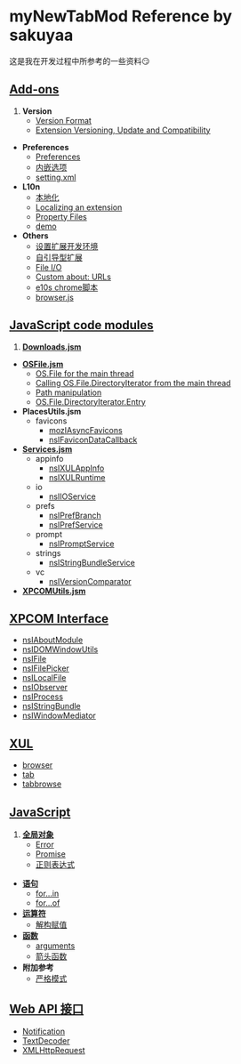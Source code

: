 # myNewTabMod Reference by sakuyaa

这是我在开发过程中所参考的一些资料:smirk:

## [Add-ons](https://developer.mozilla.org/docs/Mozilla/Add-ons)
1. **Version**
	* [Version Format](https://developer.mozilla.org/en-US/docs/Toolkit_version_format)
	* [Extension Versioning, Update and Compatibility](https://developer.mozilla.org/docs/Extension_Versioning%2C_Update_and_Compatibility)
* **Preferences**
	* [Preferences](https://developer.mozilla.org/en-US/Add-ons/Code_snippets/Preferences)
	* [内嵌选项](https://developer.mozilla.org/docs/Mozilla/Add-ons/Inline_Options)
	* [setting.xml](https://mxr.mozilla.org/mozilla-central/source/toolkit/mozapps/extensions/content/setting.xml)
* **L10n**
	* [本地化](https://developer.mozilla.org/docs/Mozilla/Tech/XUL/Tutorial/Localization)
	* [Localizing an extension](https://developer.mozilla.org/docs/Mozilla/Localization/Localizing_an_extension)
	* [Property Files](https://developer.mozilla.org/docs/Mozilla/Tech/XUL/Tutorial/Property_Files)
	* [demo](https://github.com/Noitidart/l10n)
* **Others**
	* [设置扩展开发环境](https://developer.mozilla.org/docs/Mozilla/Add-ons/Setting_up_extension_development_environment)
	* [自引导型扩展](https://developer.mozilla.org/docs/Mozilla/Add-ons/Bootstrapped_extensions)
	* [File I/O](https://developer.mozilla.org/en-US/Add-ons/Code_snippets/File_I_O)
	* [Custom about: URLs](https://developer.mozilla.org/docs/Custom_about:_URLs)
	* [e10s chrome脚本](https://developer.mozilla.org/en-US/Firefox/Multiprocess_Firefox/Limitations_of_chrome_scripts#nsIAboutModule)
	* [browser.js](http://mxr.mozilla.org/mozilla-central/source/browser/base/content/browser.js)

## [JavaScript code modules](https://developer.mozilla.org/docs/Mozilla/JavaScript_code_modules/Using)
1. **[Downloads.jsm](https://developer.mozilla.org/docs/Mozilla/JavaScript_code_modules/Downloads.jsm)**
* **[OSFile.jsm](https://developer.mozilla.org/docs/Mozilla/JavaScript_code_modules/OSFile.jsm)**
	* [OS.File for the main thread](https://developer.mozilla.org/docs/Mozilla/JavaScript_code_modules/OSFile.jsm/OS.File_for_the_main_thread)
	* [Calling OS.File.DirectoryIterator from the main thread](https://developer.mozilla.org/docs/Mozilla/JavaScript_code_modules/OSFile.jsm/OS.File.DirectoryIterator_for_the_main_thread)
	* [Path manipulation](https://developer.mozilla.org/docs/Mozilla/JavaScript_code_modules/OSFile.jsm/OS.Path)
	* [OS.File.DirectoryIterator.Entry](https://developer.mozilla.org/docs/Mozilla/JavaScript_code_modules/OSFile.jsm/OS.File.DirectoryIterator.Entry)
* **PlacesUtils.jsm**
	* favicons
		* [mozIAsyncFavicons](https://developer.mozilla.org/docs/Mozilla/Tech/XPCOM/Reference/Interface/mozIAsyncFavicons)
		* [nsIFaviconDataCallback](https://developer.mozilla.org/docs/Mozilla/Tech/XPCOM/Reference/Interface/nsIFaviconDataCallback)
* **[Services.jsm](https://developer.mozilla.org/docs/Mozilla/JavaScript_code_modules/Services.jsm)**
	* appinfo
		* [nsIXULAppInfo](https://developer.mozilla.org/docs/Mozilla/Tech/XPCOM/Reference/Interface/nsIXULAppInfo)
		* [nsIXULRuntime](https://developer.mozilla.org/docs/Mozilla/Tech/XPCOM/Reference/Interface/nsIXULRuntime)
	* io
		* [nsIIOService](https://developer.mozilla.org/docs/Mozilla/Tech/XPCOM/Reference/Interface/nsIIOService)
	* prefs
		* [nsIPrefBranch](https://developer.mozilla.org/docs/Mozilla/Tech/XPCOM/Reference/Interface/nsIPrefBranch)
		* [nsIPrefService](https://developer.mozilla.org/docs/Mozilla/Tech/XPCOM/Reference/Interface/nsIPrefService)
	* prompt
		* [nsIPromptService](https://developer.mozilla.org/docs/Mozilla/Tech/XPCOM/Reference/Interface/nsIPromptService)
	* strings
		* [nsIStringBundleService](https://developer.mozilla.org/docs/Mozilla/Tech/XPCOM/Reference/Interface/nsIStringBundleService)
	* vc
		* [nsIVersionComparator](https://developer.mozilla.org/docs/Mozilla/Tech/XPCOM/Reference/Interface/nsIVersionComparator)
* **[XPCOMUtils.jsm](https://developer.mozilla.org/docs/Mozilla/JavaScript_code_modules/XPCOMUtils.jsm)**

## [XPCOM Interface](https://developer.mozilla.org/en-US/docs/Mozilla/Tech/XPCOM/Reference/Interface)
* [nsIAboutModule](https://developer.mozilla.org/docs/Mozilla/Tech/XPCOM/Reference/Interface/nsIAboutModule)
* [nsIDOMWindowUtils](https://developer.mozilla.org/docs/Mozilla/Tech/XPCOM/Reference/Interface/nsIDOMWindowUtils)
* [nsIFile](https://developer.mozilla.org/docs/Mozilla/Tech/XPCOM/Reference/Interface/nsIFile)
* [nsIFilePicker](https://developer.mozilla.org/docs/Mozilla/Tech/XPCOM/Reference/Interface/nsIFilePicker)
* [nsILocalFile](https://developer.mozilla.org/docs/Mozilla/Tech/XPCOM/Reference/Interface/nsILocalFile)
* [nsIObserver](https://developer.mozilla.org/docs/Mozilla/Tech/XPCOM/Reference/Interface/nsIObserver)
* [nsIProcess](https://developer.mozilla.org/docs/Mozilla/Tech/XPCOM/Reference/Interface/nsIProcess)
* [nsIStringBundle](https://developer.mozilla.org/docs/Mozilla/Tech/XPCOM/Reference/Interface/nsIStringBundle)
* [nsIWindowMediator](https://developer.mozilla.org/docs/Mozilla/Tech/XPCOM/Reference/Interface/nsIWindowMediator)

## [XUL](https://developer.mozilla.org/docs/Mozilla/Tech/XUL)
* [browser](https://developer.mozilla.org/docs/Mozilla/Tech/XUL/browser)
* [tab](https://developer.mozilla.org/docs/Mozilla/Tech/XUL/tab)
* [tabbrowse](https://developer.mozilla.org/docs/Mozilla/Tech/XUL/tabbrowser)

## [JavaScript](https://developer.mozilla.org/docs/Web/JavaScript/Reference)
1. **[全局对象](https://developer.mozilla.org/docs/Web/JavaScript/Reference/Global_Objects)**
	* [Error](https://developer.mozilla.org/docs/Web/JavaScript/Reference/Global_Objects/Error)
	* [Promise](https://developer.mozilla.org/docs/Web/JavaScript/Reference/Global_Objects/Promise)
	* [正则表达式](https://developer.mozilla.org/docs/Web/JavaScript/Reference/Global_Objects/RegExp)
* **[语句](https://developer.mozilla.org/docs/Web/JavaScript/Reference/Statements)**
	* [for...in](https://developer.mozilla.org/docs/Web/JavaScript/Reference/Statements/for...in)
	* [for...of](https://developer.mozilla.org/docs/Web/JavaScript/Reference/Statements/for...of)
* **[运算符](https://developer.mozilla.org/docs/Web/JavaScript/Reference/Operators)**
	* [解构赋值](https://developer.mozilla.org/docs/Web/JavaScript/Reference/Operators/Destructuring_assignment)
* **[函数](https://developer.mozilla.org/docs/Web/JavaScript/Reference/Functions)**
	* [arguments](https://developer.mozilla.org/docs/Web/JavaScript/Reference/Functions/arguments)
	* [箭头函数](https://developer.mozilla.org/docs/Web/JavaScript/Reference/Functions/Arrow_functions)
* **附加参考**
	* [严格模式](https://developer.mozilla.org/docs/Web/JavaScript/Reference/Strict_mode)

## [Web API 接口](https://developer.mozilla.org/docs/Web/API)
* [Notification](https://developer.mozilla.org/docs/Web/API/notification)
* [TextDecoder](https://developer.mozilla.org/docs/Web/API/TextDecoder)
* [XMLHttpRequest](https://developer.mozilla.org/docs/Web/API/XMLHttpRequest)
